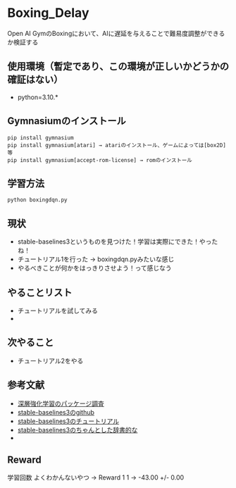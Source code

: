 # Boxing_Delay

Open AI GymのBoxingにおいて、AIに遅延を与えることで難易度調整ができるか検証する

## 使用環境（暫定であり、この環境が正しいかどうかの確証はない）

- python=3.10.*


## Gymnasiumのインストール
```
pip install gymnasium
pip install gymnasium[atari] → atariのインストール、ゲームによっては[box2D]等
pip install gymnasium[accept-rom-license] → romのインストール
```

## 学習方法
```
python boxingdqn.py
```

## 現状
- stable-baselines3というものを見つけた！学習は実際にできた！やったね！
- チュートリアル1を行った → boxingdqn.pyみたいな感じ
- やるべきことが何かをはっきりさせよう！って感じなう

## やることリスト
- チュートリアルを試してみる
- 

## 次やること
- チュートリアル2をやる


## 参考文献
- [深層強化学習のパッケージ調査](https://qiita.com/s-inoue-git/items/edafea0bca155ce1e7a6)
- [stable-baselines3のgithub](https://github.com/DLR-RM/stable-baselines3)
- [stable-baselines3のチュートリアル](https://github.com/araffin/rl-tutorial-jnrr19)
- [stable-baselines3のちゃんとした辞書的な](https://stable-baselines3.readthedocs.io/en/master/index.html)
- 

## Reward
学習回数 よくわかんないやつ →  Reward
1        1               → -43.00 +/- 0.00


